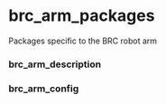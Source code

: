 # brc_arm_packages
Packages specific to the BRC robot arm

### brc_arm_description
### brc_arm_config
